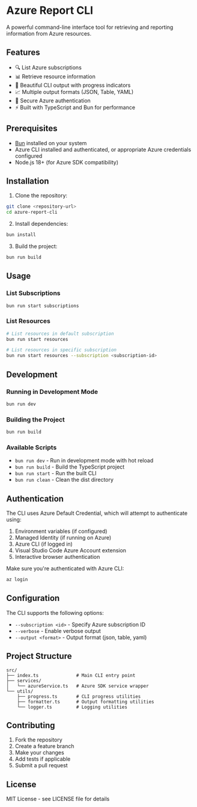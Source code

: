 # Azure Report CLI

A powerful command-line interface tool for retrieving and reporting information from Azure resources.

## Features

- 🔍 List Azure subscriptions
- 📊 Retrieve resource information
- 🎨 Beautiful CLI output with progress indicators
- 📈 Multiple output formats (JSON, Table, YAML)
- 🔐 Secure Azure authentication
- ⚡ Built with TypeScript and Bun for performance

## Prerequisites

- [Bun](https://bun.sh/) installed on your system
- Azure CLI installed and authenticated, or appropriate Azure credentials configured
- Node.js 18+ (for Azure SDK compatibility)

## Installation

1. Clone the repository:

```bash
git clone <repository-url>
cd azure-report-cli
```

2. Install dependencies:

```bash
bun install
```

3. Build the project:

```bash
bun run build
```

## Usage

### List Subscriptions

```bash
bun run start subscriptions
```

### List Resources

```bash
# List resources in default subscription
bun run start resources

# List resources in specific subscription
bun run start resources --subscription <subscription-id>
```

## Development

### Running in Development Mode

```bash
bun run dev
```

### Building the Project

```bash
bun run build
```

### Available Scripts

- `bun run dev` - Run in development mode with hot reload
- `bun run build` - Build the TypeScript project
- `bun run start` - Run the built CLI
- `bun run clean` - Clean the dist directory

## Authentication

The CLI uses Azure Default Credential, which will attempt to authenticate using:

1. Environment variables (if configured)
2. Managed Identity (if running on Azure)
3. Azure CLI (if logged in)
4. Visual Studio Code Azure Account extension
5. Interactive browser authentication

Make sure you're authenticated with Azure CLI:

```bash
az login
```

## Configuration

The CLI supports the following options:

- `--subscription <id>` - Specify Azure subscription ID
- `--verbose` - Enable verbose output
- `--output <format>` - Output format (json, table, yaml)

## Project Structure

```
src/
├── index.ts              # Main CLI entry point
├── services/
│   └── azureService.ts   # Azure SDK service wrapper
└── utils/
    ├── progress.ts       # CLI progress utilities
    ├── formatter.ts      # Output formatting utilities
    └── logger.ts         # Logging utilities
```

## Contributing

1. Fork the repository
2. Create a feature branch
3. Make your changes
4. Add tests if applicable
5. Submit a pull request

## License

MIT License - see LICENSE file for details
